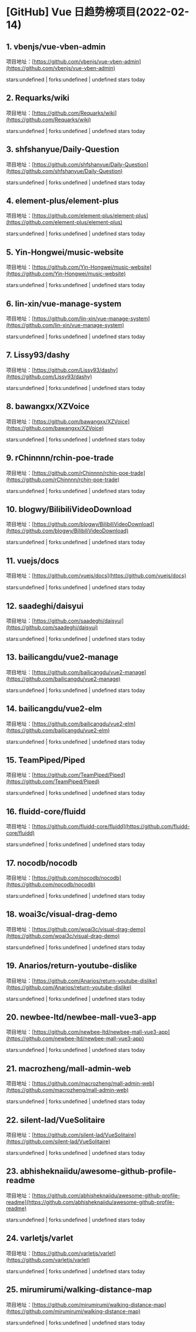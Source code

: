 # [GitHub] Vue 日趋势榜项目(2022-02-14)

## 1. vbenjs/vue-vben-admin 

项目地址：[https://github.com/vbenjs/vue-vben-admin](https://github.com/vbenjs/vue-vben-admin)

stars:undefined | forks:undefined | undefined stars today 



## 2. Requarks/wiki 

项目地址：[https://github.com/Requarks/wiki](https://github.com/Requarks/wiki)

stars:undefined | forks:undefined | undefined stars today 



## 3. shfshanyue/Daily-Question 

项目地址：[https://github.com/shfshanyue/Daily-Question](https://github.com/shfshanyue/Daily-Question)

stars:undefined | forks:undefined | undefined stars today 



## 4. element-plus/element-plus 

项目地址：[https://github.com/element-plus/element-plus](https://github.com/element-plus/element-plus)

stars:undefined | forks:undefined | undefined stars today 



## 5. Yin-Hongwei/music-website 

项目地址：[https://github.com/Yin-Hongwei/music-website](https://github.com/Yin-Hongwei/music-website)

stars:undefined | forks:undefined | undefined stars today 



## 6. lin-xin/vue-manage-system 

项目地址：[https://github.com/lin-xin/vue-manage-system](https://github.com/lin-xin/vue-manage-system)

stars:undefined | forks:undefined | undefined stars today 



## 7. Lissy93/dashy 

项目地址：[https://github.com/Lissy93/dashy](https://github.com/Lissy93/dashy)

stars:undefined | forks:undefined | undefined stars today 



## 8. bawangxx/XZVoice 

项目地址：[https://github.com/bawangxx/XZVoice](https://github.com/bawangxx/XZVoice)

stars:undefined | forks:undefined | undefined stars today 



## 9. rChinnnn/rchin-poe-trade 

项目地址：[https://github.com/rChinnnn/rchin-poe-trade](https://github.com/rChinnnn/rchin-poe-trade)

stars:undefined | forks:undefined | undefined stars today 



## 10. blogwy/BilibiliVideoDownload 

项目地址：[https://github.com/blogwy/BilibiliVideoDownload](https://github.com/blogwy/BilibiliVideoDownload)

stars:undefined | forks:undefined | undefined stars today 



## 11. vuejs/docs 

项目地址：[https://github.com/vuejs/docs](https://github.com/vuejs/docs)

stars:undefined | forks:undefined | undefined stars today 



## 12. saadeghi/daisyui 

项目地址：[https://github.com/saadeghi/daisyui](https://github.com/saadeghi/daisyui)

stars:undefined | forks:undefined | undefined stars today 



## 13. bailicangdu/vue2-manage 

项目地址：[https://github.com/bailicangdu/vue2-manage](https://github.com/bailicangdu/vue2-manage)

stars:undefined | forks:undefined | undefined stars today 



## 14. bailicangdu/vue2-elm 

项目地址：[https://github.com/bailicangdu/vue2-elm](https://github.com/bailicangdu/vue2-elm)

stars:undefined | forks:undefined | undefined stars today 



## 15. TeamPiped/Piped 

项目地址：[https://github.com/TeamPiped/Piped](https://github.com/TeamPiped/Piped)

stars:undefined | forks:undefined | undefined stars today 



## 16. fluidd-core/fluidd 

项目地址：[https://github.com/fluidd-core/fluidd](https://github.com/fluidd-core/fluidd)

stars:undefined | forks:undefined | undefined stars today 



## 17. nocodb/nocodb 

项目地址：[https://github.com/nocodb/nocodb](https://github.com/nocodb/nocodb)

stars:undefined | forks:undefined | undefined stars today 



## 18. woai3c/visual-drag-demo 

项目地址：[https://github.com/woai3c/visual-drag-demo](https://github.com/woai3c/visual-drag-demo)

stars:undefined | forks:undefined | undefined stars today 



## 19. Anarios/return-youtube-dislike 

项目地址：[https://github.com/Anarios/return-youtube-dislike](https://github.com/Anarios/return-youtube-dislike)

stars:undefined | forks:undefined | undefined stars today 



## 20. newbee-ltd/newbee-mall-vue3-app 

项目地址：[https://github.com/newbee-ltd/newbee-mall-vue3-app](https://github.com/newbee-ltd/newbee-mall-vue3-app)

stars:undefined | forks:undefined | undefined stars today 



## 21. macrozheng/mall-admin-web 

项目地址：[https://github.com/macrozheng/mall-admin-web](https://github.com/macrozheng/mall-admin-web)

stars:undefined | forks:undefined | undefined stars today 



## 22. silent-lad/VueSolitaire 

项目地址：[https://github.com/silent-lad/VueSolitaire](https://github.com/silent-lad/VueSolitaire)

stars:undefined | forks:undefined | undefined stars today 



## 23. abhisheknaiidu/awesome-github-profile-readme 

项目地址：[https://github.com/abhisheknaiidu/awesome-github-profile-readme](https://github.com/abhisheknaiidu/awesome-github-profile-readme)

stars:undefined | forks:undefined | undefined stars today 



## 24. varletjs/varlet 

项目地址：[https://github.com/varletjs/varlet](https://github.com/varletjs/varlet)

stars:undefined | forks:undefined | undefined stars today 



## 25. mirumirumi/walking-distance-map 

项目地址：[https://github.com/mirumirumi/walking-distance-map](https://github.com/mirumirumi/walking-distance-map)

stars:undefined | forks:undefined | undefined stars today 



